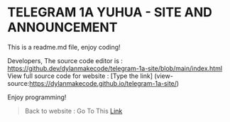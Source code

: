 # TELEGRAM 1A YUHUA - SITE AND ANNOUNCEMENT
This is a readme.md file, enjoy coding!

Developers, The source code editor is : https://github.dev/dylanmakecode/telegram-1a-site/blob/main/index.html  
View full source code for website : [Type the link] (view-source:https://dylanmakecode.github.io/telegram-1a-site/)

Enjoy programming!

> Back to website : Go To This [Link](https://dylanmakecode.github.io/telegram-1a-site/)
> 
